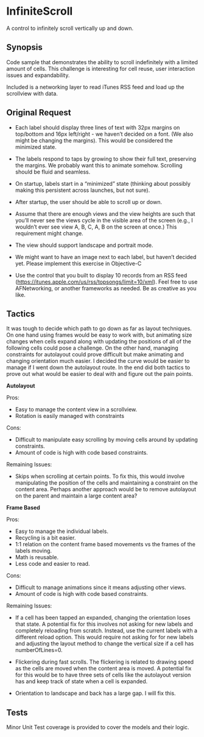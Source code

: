 # InfiniteScroll
A control to infinitely scroll vertically up and down.

## Synopsis

Code sample that demonstrates the ability to scroll indefinitely with a limited amount of cells. This challenge is interesting for cell reuse, user interaction issues and expandability.

Included is a networking layer to read iTunes RSS feed and load up the scrollview with data.

## Original Request

- Each label should display three lines of text with 32px margins on top/bottom and 16px left/right - we haven’t decided on a font. (We also might be changing the margins). This would be considered the minimized state.

- The labels respond to taps by growing to show their full text, preserving the margins. We probably want this to animate somehow. Scrolling should be fluid and seamless.

- On startup, labels start in a “minimized” state (thinking about possibly making this persistent across launches, but not sure).

- After startup, the user should be able to scroll up or down.

- Assume that there are enough views and the view heights are such that you’ll never see the views cycle in the visible area of the screen (e.g., I wouldn’t ever see view A, B, C, A, B on the screen at once.) This requirement might change.

- The view should support landscape and portrait mode.

- We might want to have an image next to each label, but haven’t decided yet. Please implement this exercise in Objective-C

- Use the control that you built to display 10 records from an RSS feed (https://itunes.apple.com/us/rss/topsongs/limit=10/xml). Feel free to use AFNetworking, or another frameworks as needed. Be as creative as you like.

## Tactics

It was tough to decide which path to go down as far as layout techniques. On one hand using frames would be easy to work with, but animating size changes when cells expand along with updating the positions of all of the following cells could pose a challenge. On the other hand, managing constraints for autolayout could prove difficult but make animating and changing orientation much easier. I decided the curve would be easier to manage if I went down the autolayout route. In the end did both tactics to prove out what would be easier to deal with and figure out the pain points.

**Autolayout**

Pros:
- Easy to manage the content view in a scrollview.
- Rotation is easily managed with constraints

Cons:
- Difficult to manipulate easy scrolling by moving cells around by updating constraints.
- Amount of code is high with code based constraints.

Remaining Issues:
- Skips when scrolling at certain points. To fix this, this would involve manipulating the position of the cells and maintaining a constraint on the content area. Perhaps another approach would be to remove autolayout on the parent and maintain a large content area?

**Frame Based**

Pros:
- Easy to manage the individual labels.
- Recycling is a bit easier.
- 1:1 relation on the content frame based movements vs the frames of the labels moving.
- Math is reusable.
- Less code and easier to read.

Cons:
- Difficult to manage animations since it means adjusting other views.
- Amount of code is high with code based constraints.

Remaining Issues:
- If a cell has been tapped an expanded, changing the orientation loses that state. A potential fix for this involves not asking for new labels and completely reloading from scratch. Instead, use the current labels with a different reload option. This would require not asking for for new labels and adjusting the layout method to change the vertical size if a cell has numberOfLines=0.

- Flickering during fast scrolls. The flickering is related to drawing speed as the cells are moved when the content area is moved. A potential fix for this would be to have three sets of cells like the autolayout version has and keep track of state when a cell is expanded.

- Orientation to landscape and back has a large gap. I will fix this.

## Tests

Minor Unit Test coverage is provided to cover the models and their logic.
